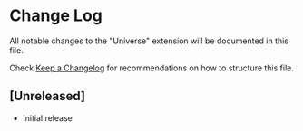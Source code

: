 # Change Log
All notable changes to the "Universe" extension will be documented in this file.

Check [Keep a Changelog](http://keepachangelog.com/) for recommendations on how to structure this file.

## [Unreleased]
- Initial release
